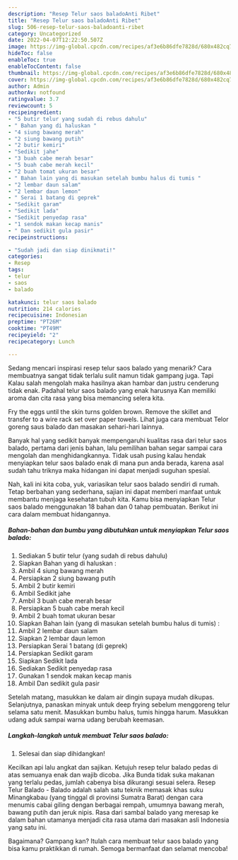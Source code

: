 ```yaml
---
description: "Resep Telur saos baladoAnti Ribet"
title: "Resep Telur saos baladoAnti Ribet"
slug: 506-resep-telur-saos-baladoanti-ribet
category: Uncategorized
date: 2022-04-07T12:22:50.507Z
image: https://img-global.cpcdn.com/recipes/af3e6b86dfe7828d/680x482cq70/telur-saos-balado-foto-resep-utama.jpg
hideToc: false
enableToc: true
enableTocContent: false
thumbnail: https://img-global.cpcdn.com/recipes/af3e6b86dfe7828d/680x482cq70/telur-saos-balado-foto-resep-utama.jpg
cover: https://img-global.cpcdn.com/recipes/af3e6b86dfe7828d/680x482cq70/telur-saos-balado-foto-resep-utama.jpg
author: Admin
authorAv: notfound
ratingvalue: 3.7
reviewcount: 5
recipeingredient:
- "5 butir telur yang sudah di rebus dahulu"
- " Bahan yang di haluskan "
- "4 siung bawang merah"
- "2 siung bawang putih"
- "2 butir kemiri"
- "Sedikit jahe"
- "3 buah cabe merah besar"
- "5 buah cabe merah kecil"
- "2 buah tomat ukuran besar"
- " Bahan lain yang di masukan setelah bumbu halus di tumis "
- "2 lembar daun salam"
- "2 lembar daun lemon"
- " Serai 1 batang di geprek"
- "Sedikit garam"
- "Sedikit lada"
- "Sedikit penyedap rasa"
- "1 sendok makan kecap manis"
- " Dan sedikit gula pasir"
recipeinstructions:

- "Sudah jadi dan siap dinikmati!"
categories:
- Resep
tags:
- telur
- saos
- balado

katakunci: telur saos balado 
nutrition: 214 calories
recipecuisine: Indonesian
preptime: "PT26M"
cooktime: "PT49M"
recipeyield: "2"
recipecategory: Lunch

---
```



Sedang mencari inspirasi resep telur saos balado yang menarik? Cara membuatnya sangat tidak terlalu sulit namun tidak gampang juga. Tapi Kalau salah mengolah maka hasilnya akan hambar dan justru cenderung tidak enak. Padahal telur saos balado yang enak harusnya Kan memiliki aroma dan cita rasa yang bisa memancing selera kita.


Fry the eggs until the skin turns golden brown. Remove the skillet and transfer to a wire rack set over paper towels. Lihat juga cara membuat Telor goreng saus balado dan masakan sehari-hari lainnya.

Banyak hal yang sedikit banyak mempengaruhi kualitas rasa dari telur saos balado, pertama dari jenis bahan, lalu pemilihan bahan segar sampai cara mengolah dan menghidangkannya. Tidak usah pusing kalau hendak menyiapkan telur saos balado enak di mana pun anda berada, karena asal sudah tahu triknya maka hidangan ini dapat menjadi suguhan spesial.


Nah, kali ini kita coba, yuk, variasikan telur saos balado sendiri di rumah. Tetap berbahan yang sederhana, sajian ini dapat memberi manfaat untuk membantu menjaga kesehatan tubuh kita. Kamu bisa menyiapkan Telur saos balado menggunakan 18 bahan dan 0 tahap pembuatan. Berikut ini cara dalam membuat hidangannya.

<!--inarticleads1-->

##### Bahan-bahan dan bumbu yang dibutuhkan untuk menyiapkan Telur saos balado:

1. Sediakan 5 butir telur (yang sudah di rebus dahulu)
1. Siapkan  Bahan yang di haluskan :
1. Ambil 4 siung bawang merah
1. Persiapkan 2 siung bawang putih
1. Ambil 2 butir kemiri
1. Ambil Sedikit jahe
1. Ambil 3 buah cabe merah besar
1. Persiapkan 5 buah cabe merah kecil
1. Ambil 2 buah tomat ukuran besar
1. Siapkan  Bahan lain (yang di masukan setelah bumbu halus di tumis) :
1. Ambil 2 lembar daun salam
1. Siapkan 2 lembar daun lemon
1. Persiapkan  Serai 1 batang (di geprek)
1. Persiapkan Sedikit garam
1. Siapkan Sedikit lada
1. Sediakan Sedikit penyedap rasa
1. Gunakan 1 sendok makan kecap manis
1. Ambil  Dan sedikit gula pasir


Setelah matang, masukkan ke dalam air dingin supaya mudah dikupas. Selanjutnya, panaskan minyak untuk deep frying sebelum menggoreng telur selama satu menit. Masukkan bumbu halus, tumis hingga harum. Masukkan udang aduk sampai warna udang berubah keemasan. 

<!--inarticleads2-->

##### Langkah-langkah untuk membuat Telur saos balado:


1. Selesai dan siap dihidangkan!

Kecilkan api lalu angkat dan sajikan. Ketujuh resep telur balado pedas di atas semuanya enak dan wajib dicoba. Jika Bunda tidak suka makanan yang terlalu pedas, jumlah cabenya bisa dikurangi sesuai selera. Resep Telur Balado - Balado adalah salah satu teknik memasak khas suku Minangkabau (yang tinggal di provinsi Sumatra Barat) dengan cara menumis cabai giling dengan berbagai rempah, umumnya bawang merah, bawang putih dan jeruk nipis. Rasa dari sambal balado yang meresap ke dalam bahan utamanya menjadi cita rasa utama dari masakan asli Indonesia yang satu ini. 

Bagaimana? Gampang kan? Itulah cara membuat telur saos balado yang bisa kamu praktikkan di rumah. Semoga bermanfaat dan selamat mencoba!
